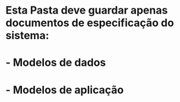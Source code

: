 # Esta Pasta deve guardar apenas documentos de especificação do sistema: 
# - Modelos de dados
# - Modelos de aplicação

